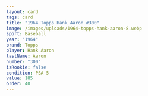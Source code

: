 ```yaml
---
layout: card
tags: card
title: "1964 Topps Hank Aaron #300"
image: /images/uploads/1964-topps-hank-aaron-8.webp
sport: Baseball
year: "1964"
brand: Topps
player: Hank Aaron
lastName: Aaron
number: "300"
isRookie: false
condition: PSA 5
value: 185
order: 40
---
```

